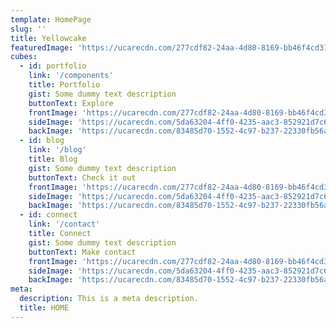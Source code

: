 ```yaml
---
template: HomePage
slug: ''
title: Yellowcake
featuredImage: 'https://ucarecdn.com/277cdf82-24aa-4d80-8169-bb46f4cd319d/'
cubes: 
  - id: portfolio
    link: '/components'
    title: Portfolio
    gist: Some dummy text description
    buttonText: Explore
    frontImage: 'https://ucarecdn.com/277cdf82-24aa-4d80-8169-bb46f4cd319d/'
    sideImage: 'https://ucarecdn.com/5da63204-4ff0-4235-aac3-852921d7c632/'
    backImage: 'https://ucarecdn.com/83485d70-1552-4c97-b237-22330fb56a1e/'
  - id: blog
    link: '/blog'
    title: Blog
    gist: Some dummy text description
    buttonText: Check it out
    frontImage: 'https://ucarecdn.com/277cdf82-24aa-4d80-8169-bb46f4cd319d/'
    sideImage: 'https://ucarecdn.com/5da63204-4ff0-4235-aac3-852921d7c632/'
    backImage: 'https://ucarecdn.com/83485d70-1552-4c97-b237-22330fb56a1e/'
  - id: connect
    link: '/contact'
    title: Connect
    gist: Some dummy text description
    buttonText: Make contact
    frontImage: 'https://ucarecdn.com/277cdf82-24aa-4d80-8169-bb46f4cd319d/'
    sideImage: 'https://ucarecdn.com/5da63204-4ff0-4235-aac3-852921d7c632/'
    backImage: 'https://ucarecdn.com/83485d70-1552-4c97-b237-22330fb56a1e/'
meta:
  description: This is a meta description.
  title: HOME
---
```

